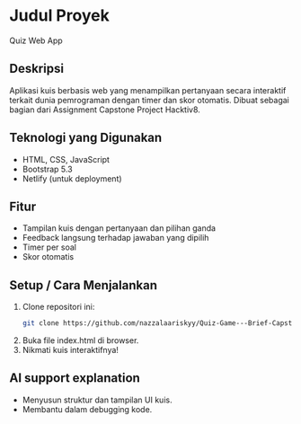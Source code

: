 # Judul Proyek
Quiz Web App

## Deskripsi
Aplikasi kuis berbasis web yang menampilkan pertanyaan secara interaktif terkait dunia pemrograman dengan timer dan skor otomatis. Dibuat sebagai bagian dari Assignment Capstone Project Hacktiv8.

## Teknologi yang Digunakan
- HTML, CSS, JavaScript
- Bootstrap 5.3
- Netlify (untuk deployment)

## Fitur
- Tampilan kuis dengan pertanyaan dan pilihan ganda
- Feedback langsung terhadap jawaban yang dipilih
- Timer per soal
- Skor otomatis

## Setup / Cara Menjalankan
1. Clone repositori ini:
   ```bash
   git clone https://github.com/nazzalaariskyy/Quiz-Game---Brief-Capstone-Project-IBM-Hacktiv8-.git
2. Buka file index.html di browser.
3. Nikmati kuis interaktifnya!

## AI support explanation
- Menyusun struktur dan tampilan UI kuis.
- Membantu dalam debugging kode.
